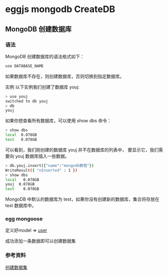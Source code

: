 # eggjs mongodb CreateDB

## MongoDB 创建数据库

### 语法
MongoDB 创建数据库的语法格式如下：
```bash
use DATABASE_NAME
```

如果数据库不存在，则创建数据库，否则切换到指定数据库。

实例
以下实例我们创建了数据库 youj:
```bash
> use youj
switched to db youj
> db
youj 
```

如果你想查看所有数据库，可以使用 show dbs 命令：
```bash
> show dbs
local  0.078GB
test   0.078GB
```

可以看到，我们刚创建的数据库 youj 并不在数据库的列表中， 要显示它，我们需要向 youj 数据库插入一些数据。
```bash
> db.youj.insert({"name":"mongodb教程"})
WriteResult({ "nInserted" : 1 })
> show dbs
local   0.078GB
youj  0.078GB
test    0.078GB
```

MongoDB 中默认的数据库为 test，如果你没有创建新的数据库，集合将存放在 test 数据库中。

### egg mongoose
定义好model => [user](../../app/model/user.js)

成功添加一条数据即可以创建数据集

### 参考资料
[创建数据集](https://www.w3cschool.cn/mongodb/mongodb-create-database.html)
